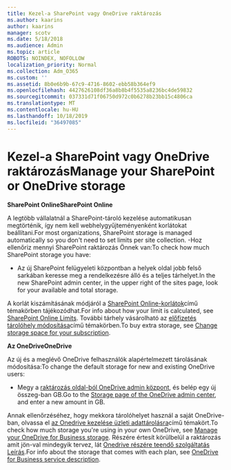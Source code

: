 ```yaml
---
title: Kezel-a SharePoint vagy OneDrive raktározás
ms.author: kaarins
author: kaarins
manager: scotv
ms.date: 5/18/2018
ms.audience: Admin
ms.topic: article
ROBOTS: NOINDEX, NOFOLLOW
localization_priority: Normal
ms.collection: Adm_O365
ms.custom: ''
ms.assetid: 8b0e6b9b-67c9-4716-8602-ebb58b364ef9
ms.openlocfilehash: 4427626108df36a8b8b4f5535a8236bc4de59832
ms.sourcegitcommit: 037331d71f06750d972c0b6278b23bb15c4806ca
ms.translationtype: MT
ms.contentlocale: hu-HU
ms.lasthandoff: 10/18/2019
ms.locfileid: "36497085"
---
```

# <a name="manage-your-sharepoint-or-onedrive-storage"></a><span data-ttu-id="03531-102">Kezel-a SharePoint vagy OneDrive raktározás</span><span class="sxs-lookup"><span data-stu-id="03531-102">Manage your SharePoint or OneDrive storage</span></span>

 <span data-ttu-id="03531-103">**SharePoint Online**</span><span class="sxs-lookup"><span data-stu-id="03531-103">**SharePoint Online**</span></span>
  
<span data-ttu-id="03531-104">A legtöbb vállalatnál a SharePoint-tároló kezelése automatikusan megtörténik, így nem kell webhelygyűjteményenként korlátokat beállítani.</span><span class="sxs-lookup"><span data-stu-id="03531-104">For most organizations, SharePoint storage is managed automatically so you don't need to set limits per site collection.</span></span> <span data-ttu-id="03531-105">-Hoz ellenőriz mennyi SharePoint raktározás Önnek van:</span><span class="sxs-lookup"><span data-stu-id="03531-105">To check how much SharePoint storage you have:</span></span>
  
- <span data-ttu-id="03531-106">Az új SharePoint felügyeleti központban a helyek oldal jobb felső sarkában keresse meg a rendelkezésre álló és a teljes tárhelyet.</span><span class="sxs-lookup"><span data-stu-id="03531-106">In the new SharePoint admin center, in the upper right of the sites page, look for your available and total storage.</span></span>
    
<span data-ttu-id="03531-107">A korlát kiszámításának módjáról a [SharePoint Online-korlátok](https://go.microsoft.com/fwlink/p/?LinkID=856113)című témakörben tájékozódhat.</span><span class="sxs-lookup"><span data-stu-id="03531-107">For info about how your limit is calculated, see [SharePoint Online Limits](https://go.microsoft.com/fwlink/p/?LinkID=856113).</span></span> <span data-ttu-id="03531-108">További tárhely vásárolható az [előfizetés tárolóhely módosítása](https://go.microsoft.com/fwlink/?linkid=866428)című témakörben.</span><span class="sxs-lookup"><span data-stu-id="03531-108">To buy extra storage, see [Change storage space for your subscription](https://go.microsoft.com/fwlink/?linkid=866428).</span></span>
  
 <span data-ttu-id="03531-109">**Az OneDrive**</span><span class="sxs-lookup"><span data-stu-id="03531-109">**OneDrive**</span></span>
  
<span data-ttu-id="03531-110">Az új és a meglévő OneDrive felhasználók alapértelmezett tárolásának módosítása:</span><span class="sxs-lookup"><span data-stu-id="03531-110">To change the default storage for new and existing OneDrive users:</span></span>
  
- <span data-ttu-id="03531-111">Megy a [raktározás oldal-ból OneDrive admin központ](https://admin.onedrive.com/?v=StorageSettings), és belép egy új összeg-ban GB.</span><span class="sxs-lookup"><span data-stu-id="03531-111">Go to the [Storage page of the OneDrive admin center](https://admin.onedrive.com/?v=StorageSettings), and enter a new amount in GB.</span></span>
    
<span data-ttu-id="03531-112">Annak ellenőrzéséhez, hogy mekkora tárolóhelyet használ a saját OneDrive-ban, olvassa el [az Onedrive kezelése üzleti adattárolásra](https://go.microsoft.com/fwlink/?linkid=866429)című témakört.</span><span class="sxs-lookup"><span data-stu-id="03531-112">To check how much storage you're using in your own OneDrive, see [Manage your OneDrive for Business storage](https://go.microsoft.com/fwlink/?linkid=866429).</span></span> <span data-ttu-id="03531-113">Részére értesít körülbelül a raktározás amit jön-val mindegyik tervez, lát [Onedrive részére teendő szolgáltatás Leírás](https://go.microsoft.com/fwlink/p/?LinkID=826071).</span><span class="sxs-lookup"><span data-stu-id="03531-113">For info about the storage that comes with each plan, see [OneDrive for Business service description](https://go.microsoft.com/fwlink/p/?LinkID=826071).</span></span>
  

